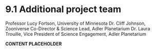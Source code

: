 # 9.1 Additional project team

Professor Lucy Fortson, University of Minnesota
Dr. Cliff Johnson, Zooniverse Co-Director & Science Lead, Adler Planetarium
Dr. Laura Trouille, Vice President of Science Engagement, Adler Planetarium

**CONTENT PLACEHOLDER**